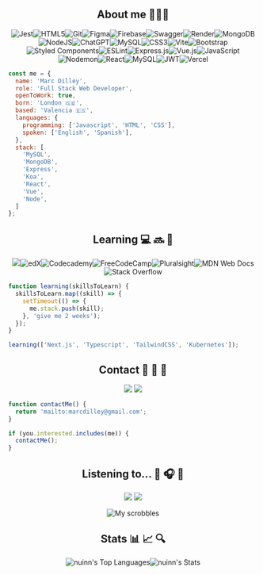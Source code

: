 <div align=center>
  
## About me 👨🏼‍💻
  
![Jest](https://img.shields.io/badge/-jest-%23C21325?style=for-the-badge&logo=jest&logoColor=white)![HTML5](https://img.shields.io/badge/html5-%23E34F26.svg?style=for-the-badge&logo=html5&logoColor=white)![Git](https://img.shields.io/badge/git-%23F05033.svg?style=for-the-badge&logo=git&logoColor=white)![Figma](https://img.shields.io/badge/figma-%23F24E1E.svg?style=for-the-badge&logo=figma&logoColor=white)![Firebase](https://img.shields.io/badge/firebase-ffca28?style=for-the-badge&logo=firebase&logoColor=black)![Swagger](https://img.shields.io/badge/-Swagger-%23Clojure?style=for-the-badge&logo=swagger&logoColor=white)![Render](https://img.shields.io/badge/Render-%46E3B7.svg?style=for-the-badge&logo=render&logoColor=white)![MongoDB](https://img.shields.io/badge/MongoDB-%234ea94b.svg?style=for-the-badge&logo=mongodb&logoColor=white)![NodeJS](https://img.shields.io/badge/node.js-6DA55F?style=for-the-badge&logo=node.js&logoColor=white)![ChatGPT](https://img.shields.io/badge/chatGPT-74aa9c?style=for-the-badge&logo=openai&logoColor=white)![MySQL](https://img.shields.io/badge/mysql-4479A1.svg?style=for-the-badge&logo=mysql&logoColor=white)![CSS3](https://img.shields.io/badge/css3-%231572B6.svg?style=for-the-badge&logo=css3&logoColor=white)![Vite](https://img.shields.io/badge/vite-%23646CFF.svg?style=for-the-badge&logo=vite&logoColor=white)![Bootstrap](https://img.shields.io/badge/bootstrap-%238511FA.svg?style=for-the-badge&logo=bootstrap&logoColor=white)![Styled Components](https://img.shields.io/badge/styled--components-DB7093?style=for-the-badge&logo=styled-components&logoColor=white)![ESLint](https://img.shields.io/badge/ESLint-4B3263?style=for-the-badge&logo=eslint&logoColor=white)![Express.js](https://img.shields.io/badge/express.js-%23404d59.svg?style=for-the-badge&logo=express&logoColor=%2361DAFB)![Vue.js](https://img.shields.io/badge/vuejs-%2335495e.svg?style=for-the-badge&logo=vuedotjs&logoColor=%234FC08D)![JavaScript](https://img.shields.io/badge/javascript-%23323330.svg?style=for-the-badge&logo=javascript&logoColor=%23F7DF1E)![Nodemon](https://img.shields.io/badge/NODEMON-%23323330.svg?style=for-the-badge&logo=nodemon&logoColor=%BBDEAD)![React](https://img.shields.io/badge/react-%2320232a.svg?style=for-the-badge&logo=react&logoColor=%2361DAFB)![MySQL](https://img.shields.io/badge/mysql-%2300000f.svg?style=for-the-badge&logo=mysql&logoColor=white)![JWT](https://img.shields.io/badge/JWT-black?style=for-the-badge&logo=JSON%20web%20tokens)![Vercel](https://img.shields.io/badge/vercel-%23000000.svg?style=for-the-badge&logo=vercel&logoColor=white)

</div>

```javascript
const me = {
  name: 'Marc Dilley',
  role: 'Full Stack Web Developer',
  openToWork: true,
  born: 'London 🇬🇧',
  based: 'Valencia 🇪🇸',
  languages: {
    programming: ['Javascript', 'HTML', 'CSS'],
    spoken: ['English', 'Spanish'],
  },
  stack: [
    'MySQL',
    'MongoDB',
    'Express',
    'Koa',
    'React',
    'Vue',
    'Node',
  ]
};
```

<div align=center>

## Learning 💻 🔜 🧠

<a href="https://www.codewars.com/users/nuinn"><img src="https://img.shields.io/badge/Codewars-B1361E?style=for-the-badge&logo=codewars&logoColor=grey"></a>![edX](https://img.shields.io/badge/edX-%2302262B.svg?style=for-the-badge&logo=edX&logoColor=white)![Codecademy](https://img.shields.io/badge/Codecademy-FFF0E5?style=for-the-badge&logo=codecademy&logoColor=1F243A)![FreeCodeCamp](https://img.shields.io/badge/Freecodecamp-%23123.svg?&style=for-the-badge&logo=freecodecamp&logoColor=green)![Pluralsight](https://img.shields.io/badge/Pluralsight-EE3057?style=for-the-badge&logo=pluralsight&logoColor=white)![MDN Web Docs](https://img.shields.io/badge/MDN_Web_Docs-black?style=for-the-badge&logo=mdnwebdocs&logoColor=white)![Stack Overflow](https://img.shields.io/badge/-Stackoverflow-FE7A16?style=for-the-badge&logo=stack-overflow&logoColor=white)

</div>

```javascript
function learning(skillsToLearn) {
  skillsToLearn.map((skill) => {
    setTimeout(() => {
      me.stack.push(skill);
    }, 'give me 2 weeks');
  });
}

learning(['Next.js', 'Typescript', 'TailwindCSS', 'Kubernetes']);
```

<div align=center>

## Contact 📝 📨 💬

<a href="mailto:marcdilley@gmail.com"><img src="https://img.shields.io/badge/Gmail-D14836?style=for-the-badge&logo=gmail&logoColor=white" target="_blank"></a> 
<a href="https://www.linkedin.com/in/marcdilley/"><img src="https://img.shields.io/badge/linkedin-%230077B5.svg?style=for-the-badge&logo=linkedin&logoColor=white" target="_blank"></a>

</div>

```javascript
function contactMe() {
  return 'mailto:marcdilley@gmail.com';
}

if (you.interested.includes(me)) {
  contactMe();
}
```

<div align=center>

## Listening to... 🎸 🎧 🎺

<a href="https://open.spotify.com/user/nuinn?si=JvPub9ubRx-YITOwA2OBCQ"><img src="https://img.shields.io/badge/Spotify-1ED760?style=for-the-badge&logo=spotify&logoColor=white"></a> <a href="https://www.last.fm/user/nuinn"><img src="https://img.shields.io/badge/last.fm-D51007?style=for-the-badge&logo=last.fm&logoColor=white"></a>

![My scrobbles](https://lastfm-recently-played.vercel.app/api?user=nuinn&show_user=header&width=480&footer_style=normal_stats)

## Stats 📊 📈 🔍

![nuinn's Top Languages](https://github-readme-stats.vercel.app/api/top-langs/?username=nuinn&theme=slateorange&show_icons=true&hide_border=true&layout=compact)![nuinn's Stats](https://github-readme-stats.vercel.app/api?username=nuinn&theme=slateorange&show_icons=true&hide_border=true&count_private=true)

</div>




